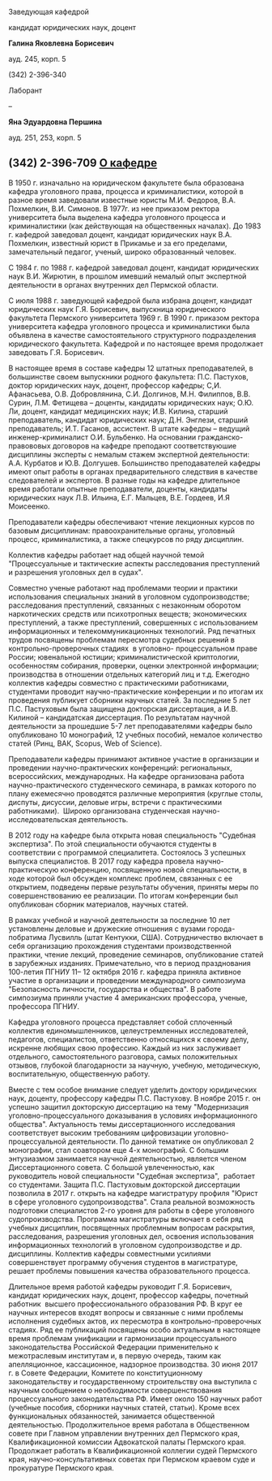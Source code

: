 Заведующая кафедрой
   

 кандидат юридических наук, доцент
   

**Галина Яковлевна Борисевич** 
  

 ауд. 245, корп. 5
   

 (342) 2-396-340
   

  

  

 Лаборант
 
 –
 
**Яна Эдуардовна Першина** 
  

 ауд. 251, 253, корп. 5
   

 (342) 2-396-709
[О кафедре](http://www.psu.ru/fakultety/yuridicheskij-fakultet/kafedry/kafedra-ugolovnogo-protsessa-i-kriminalistiki/o-kafedre)
--------------------------------------------------------------------------------------------------------------





 В 1950 г. изначально на юридическом факультете была образована кафедра уголовного права, процесса и криминалистики, которой в разное время заведовали известные юристы М.И. Федоров, В.А. Похмелкин, В.И. Симонов. В 1977г. из нее приказом ректора университета была выделена кафедра уголовного процесса и криминалистики (как действующая на общественных началах). До 1983 г. кафедрой заведовал доцент, кандидат юридических наук В.А. Похмелкин, известный юрист в Прикамье и за его пределами, замечательный педагог, ученый, широко образованный человек.
   



 С 1984 г. по 1988 г. кафедрой заведовал доцент, кандидат юридических наук В.И. Жирютин, в прошлом имевший немалый опыт экспертной  деятельности в органах внутренних дел Пермской области.
   



 С июля 1988 г. заведующей кафедрой была избрана доцент, кандидат юридических наук Г.Я. Борисевич, выпускница юридического факультета Пермского университета 1969 г. В 1990 г. приказом ректора университета кафедра уголовного процесса и криминалистики была объявлена в качестве самостоятельного структурного подразделения юридического факультета. Кафедрой и по настоящее время продолжает заведовать Г.Я. Борисевич.
   



 В настоящее время в составе кафедры 12 штатных преподавателей, в большинстве своем выпускники родного факультета: П.С. Пастухов, доктор юридических наук, доцент, профессор кафедры; С,И. Афанасьева, О.В. Добровлянина, С.И. Долгинов, М.Н. Филиппов, В.В. Сурин, Л.М. Фетищева – доценты, кандидаты юридических наук; О.Ю. Ли, доцент, кандидат медицинских наук; И.В. Килина, старший преподаватель, кандидат юридических наук; Д.Н. Энглези, старший преподаватель; И.Т. Гасанов, ассистент. В штате кафедры – ведущий инженер-криминалист О.И. Бульбенко. На основании гражданско-правововых договоров на кафедре преподают соответствуюшие дисциплины эксперты с немалым стажем экспертной деятельности: А.А. Курбатов и Ю.В. Долгушев. Большинство преподавателей кафедры имеют опыт работы в органах предварительного следствия в качестве следователей и экспертов. В разные годы на кафедре длительное время работали опытные преподаватели, доценты, кандидаты юридических наук Л.В. Ильина, Е.Г. Мальцев, В.Е. Гордеев, И.Я Моисеенко.
 



 Преподаватели кафедры обеспечивают чтение лекционных курсов по базовым дисциплинам: правоохранительные органы, уголовный процесс, криминалистика, а также спецкурсов по ряду дисциплин.
   



 Коллектив кафедры работает над общей научной темой "Процессуальные и тактические аспекты расследования преступлений и разрешения уголовных дел в судах".
   



 Совместно ученые работают над проблемами теории и практики использования специальных знаний в уголовном судопроизводстве; расследования преступлений, связанных с незаконным оборотом наркотических средств или психотропных веществ; экономических преступлений, а также преступлений, совершенных с использованием информационных и телекоммуникационных технологий. Ряд печатных трудов посвящены проблемам пересмотра судебных решений в контрольно-проверочных стадиях  в уголовно- процессуальном праве России; ювенальной юстиции; криминалистической криптологии, особенностям собирания, проверки, оценки электронной информации; производства в отношении отдельных категорий лиц и т.д. Ежегодно коллектив кафедры совместно с практическими работниками, студентами проводит научно-практические конференции и по итогам их проведения публикует сборники научных статей. За последние 5 лет  П.С. Пастуховым была защищена докторская диссертация, а И.В. Килиной – кандидатская диссертация. По результатам научной деятельности за прошедшие 5-7 лет преподавателями кафедры было опубликовано 10 монографий, 12 учебных пособий, немалое количество статей (Ринц, ВАК, Scopus, Web of Science).
 



 Преподаватели кафедры принимают активное участие в организации и проведении научно-практических конференций: региональных, всероссийских, международных. На кафедре организована работа научно-практического студенческого семинара, в рамках которого по плану ежемесячно проводятся различные мероприятия (круглые столы, диспуты, дисуссии, деловые игры, встречи с практическими работниками).  Широко организована студенческая научно-исследовательская деятельность.
   



 В 2012 году на кафедре была открыта новая специальность "Судебная экспертиза". По этой специальности обучаются студенты в соответствии с программой специалитета. Состоялось 3 успешных выпуска специалистов. В 2017 году кафедра провела научно-практическую конференцию, посвященную новой специальности, в ходе которой был обсужден комплекс проблем, связанных с ее открытием, подведены первые результаты обучения, приняты меры по совершенствованию ее реализации. По итогам конференции был опубликован сборник материалов, научных статей.
 

  

 В рамках учебной и научной деятельности за последние 10 лет установлены деловые и дружеские отношения с вузами города-побратима Лусвилль (штат Кентукки, США). Сотрудничество включает в себя организацию прохождения студентами производственной практики, чтение лекций, проведение семинаров, опубликование статей в зарубежных изданиях. Примечательно, что в период празднования 100-летия ПГНИУ 11– 12 октября 2016 г. кафедра приняла активное участие в организации и проведении международного симпозиума "Безопасность личности, государства и общества". В работе симпозиума приняли участие 4 американских профессора, ученые, профессора ПГНИУ.
 



 Кафедра уголовного процесса представляет собой сплоченный коллектив единомышленников, целеустремленных исследователей, педагогов, специалистов, ответственно относящихся к своему делу, искренне любящих свою профессию. Каждый из них заслуживает отдельного, самостоятельного разговора, самых положительных отзывов, глубокой благодарности за научную, учебную, методическую, воспитательную, общественную работу.
   

  

 Вместе с тем особое внимание следует уделить доктору юридических наук, доценту, профессору кафедры П.С. Пастухову. В ноябре 2015 г. он успешно защитил докторскую диссертацию на тему "Модернизация уголовно-процессуального доказывания в условиях информационного общества". Актуальность темы диссертационного исследования соответствует высоким требованиям цифровизации уголовно-процессуальной деятельности. По данной тематике он опубликовал 2 монографии, стал соавтором еще 4-х монографий. С большим энтузиазмом занимается научной деятельностью, является членом Диссертационного совета. С большой увлеченностью, как руководитель новой специальности "Судебная экспертиза",  работает со студентами. Защита П.С. Пастуховым докторской диссертации позволила в 2017 г. открыть на кафедре магистратуру профиля "Юрист в сфере уголовного судопроизводства". Стала реальной возможность подготовки специалистов 2-го уровня для работы в сфере уголовного судопроизводства. Программа магистратуры включает в себя ряд учебных дисциплин, посвященных проблемным вопросам раскрытия, расследования, разрешения уголовных дел, освоения использования информационных технологий в уголовном судопроизводстве и др. дисциплины. Коллектив кафедры совместными усилиями совершенствует программу обучения студентов в магистратуре, решает проблемы повышения качества образовательного процесса.
 



 Длительное время работой кафедры руководит Г.Я. Борисевич, кандидат юридических наук, доцент, профессор кафедры, почетный работник  высшего профессионального образования РФ. В круг ее научных интересов входят вопросы и связанные с ними проблемы исполнения судебных актов, их пересмотра в контрольно-проверочных стадиях. Ряд ее публикаций посвящены особо актуальным в настоящее время проблемам унификации и гармонизации процессуального  законодательства Российской Федерации применительно к межотраслевым институтам и, в первую очередь, таким как апелляционное, кассационное, надзорное производства. 30 июня 2017 г. в Совете Федерации, Комитете по конституционному законодательству и государственному строительству она выступила с научным сообщением о необходимости совершенствования процессуального законодательства РФ. Имеет около 150 научных работ (учебные пособия, сборники научных статей, статьи). Кроме всех функциональных обязанностей, занимается общественной деятельностью. Продолжительное время работала в Общественном совете при Главном управлении внутренних дел Пермского края, Квалификационной комиссии Адвокатской палаты Пермского края. Продолжает работать в Квалификационной коллегии судей Пермского края, научно-консультативных советах при Пермском краевом суде и прокуратуре Пермского края.